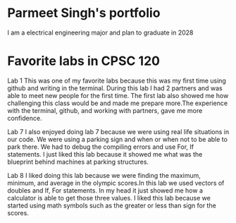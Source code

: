 
# Parmeet Singh's portfolio

I am a electrical engineering major and plan to graduate in 2028

# Favorite labs in CPSC 120

Lab 1
This was one of my favorite labs because this was my first time using github and writing in the terminal. During this lab I had 2 partners and was able to meet new people for the first time. The first lab also showed me how challenging this class would be and made me prepare more.The experience with the terminal, github, and working with partners, gave me more confidence.

Lab 7
I also enjoyed doing lab 7 because we were using real life situations in our code. We were using a parking sign and when or when not to be able to park there. We had to debug the compiling errors and use For, If statements. I just liked this lab because it showed me what was the blueprint behind machines at parking structures.

Lab 8
I liked doing this lab because we were finding the maximum, minimum, and average in the olympic scores.In this lab we used vectors of doubles and If, For statements. In my head it just showed me how a calculator is able to get those three values. I liked this lab because we started using math symbols such as the greater or less than sign for the scores.
